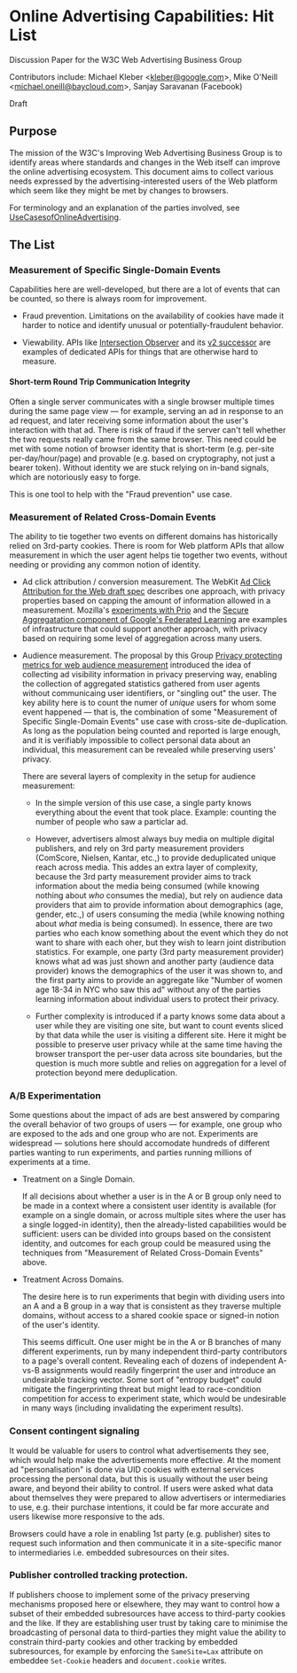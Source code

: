 # Online Advertising Capabilities: Hit List

Discussion Paper for the
W3C Web Advertising Business Group

Contributors include: Michael Kleber <[kleber@google.com](mailto:kleber@google.com)\>, Mike O'Neill <[michael.oneill@baycloud.com](mailto:michael.oneill@baycloud.com)\>, Sanjay Saravanan (Facebook)

Draft

## Purpose

The mission of the W3C's Improving Web Advertising Business Group is to identify areas where standards and changes in the Web itself can improve the online advertising ecosystem.  This document aims to collect various needs expressed by the advertising-interested users of the Web platform which seem like they might be met by changes to browsers.

For terminology and an explanation of the parties involved, see [UseCasesofOnlineAdvertising](UseCasesofOnlineAdvertising.md).

## The List

### Measurement of Specific Single-Domain Events

Capabilities here are well-developed, but there are a lot of events that can be counted, so there is always room for improvement.

* Fraud prevention.  Limitations on the availability of cookies have made it harder to notice and identify unusual or potentially-fraudulent behavior.

* Viewability.  APIs like [Intersection Observer](https://developer.mozilla.org/en-US/docs/Web/API/Intersection_Observer_API) and its [v2 successor](https://developers.google.com/web/updates/2019/02/intersectionobserver-v2) are examples of dedicated APIs for things that are otherwise hard to measure.

#### Short-term Round Trip Communication Integrity

Often a single server communicates with a single browser multiple times during the same page view — for example, serving an ad in response to an ad request, and later receiving some information about the user's interaction with that ad.  There is risk of fraud if the server can't tell whether the two requests really came from the same browser.  This need could be met with some notion of browser identity that is short-term (e.g. per-site per-day/hour/page) and provable (e.g. based on cryptography, not just a bearer token).  Without identity we are stuck relying on in-band signals, which are notoriously easy to forge.

This is one tool to help with the "Fraud prevention" use case.

### Measurement of Related Cross-Domain Events

The ability to tie together two events on different domains has historically relied on 3rd-party cookies.  There is room for Web platform APIs that allow measurement in which the user agent helps tie together two events, without needing or providing any common notion of identity.

* Ad click attribution / conversion measurement.  The WebKit [Ad Click Attribution for the Web draft spec](https://trac.webkit.org/wiki/ad-click-attribution-draft-spec) describes one approach, with privacy properties based on capping the amount of information allowed in a measurement.  Mozilla's [experiments with Prio](https://hacks.mozilla.org/2018/10/testing-privacy-preserving-telemetry-with-prio/) and the [Secure Aggregatation component of Google's Federated Learning](https://federated.withgoogle.com/) are examples of infrastructure that could support another approach, with privacy based on requiring some level of aggregation across many users.

* Audience measurement.  The proposal by this Group [Privacy protecting metrics for web audience measurement](https://github.com/w3c/web-advertising/blob/master/admetrics.md) introduced the idea of collecting ad visibility information in privacy preserving way, enabling the collection of aggregated statistics gathered from user agents without communicaing user identifiers, or "singling out" the user. The key ability here is to count the numer of _unique_ users for whom some event happened — that is, the combination of some "Measurement of Specific Single-Domain Events" use case with cross-site de-duplication.  As long as the population being counted and reported is large enough, and it is verifiably impossible to collect personal data about an individual, this measurement can be revealed while preserving users' privacy.

  There are several layers of complexity in the setup for audience measurement:
  
  - In the simple version of this use case, a single party knows everything about the event that took place.  Example: counting the number of people who saw a particlar ad. 
  
  - However, advertisers almost always buy media on multiple digital publishers, and rely on 3rd party measurement providers (ComScore, Nielsen, Kantar, etc.,) to provide deduplicated unique reach across media. This addes an extra layer of complexity, because the 3rd party measurement provider aims to track information about the media being consumed (while knowing nothing about _who_ consumes the media), but rely on audience data providers that aim to provide information about demographics (age, gender, etc.,) of users consuming the media (while knowing nothing about _what_ media is being consumed). In essence, there are two parties who each know something about the event which they do not want to share with each oher, but they wish to learn joint distribution statistics.  For example, one party (3rd party measurement provider) knows what ad was just shown and another party (audience data provider) knows the demographics of the user it was shown to, and the first party aims to provide an aggregate like "Number of women age 18-34 in NYC who saw this ad" without any of the parties learning information about individual users to protect their privacy.
  
  - Further complexity is introduced if a party knows some data about a user while they are visiting one site, but want to count events sliced by that data while the user is visiting a different site.  Here it might be possible to preserve user privacy while at the same time having the browser transport the per-user data across site boundaries, but the question is much more subtle and relies on aggregation for a level of protection beyond mere deduplication.

### A/B Experimentation

Some questions about the impact of ads are best answered by comparing the overall behavior of two groups of users — for example, one group who are exposed to the ads and one group who are not.  Experiments are widespread — solutions here should accomodate hundreds of different parties wanting to run experiments, and parties running millions of experiments at a time.

* Treatment on a Single Domain.

  If all decisions about whether a user is in the A or B group only need to be made in a context where a consistent user identity is available (for example on a single domain, or across multiple sites where the user has a single logged-in identity), then the already-listed capabilities would be sufficient: users can be divided into groups based on the consistent identity, and outcomes for each group could be measured using the techniques from "Measurement of Related Cross-Domain Events" above.

* Treatment Across Domains.

  The desire here is to run experiments that begin with dividing users into an A and a B group in a way that is consistent as they traverse multiple domains, without access to a shared cookie space or signed-in notion of the user's identity.

  This seems difficult.  One user might be in the A or B branches of many different experiments, run by many independent third-party contributors to a page's overall content.  Revealing each of dozens of independent A-vs-B assignments would readily fingerprint the user and introduce an undesirable tracking vector.   Some sort of "entropy budget" could mitigate the fingerprinting threat but might lead to race-condition competition for access to experiment state, which would be undesirable in many ways (including invalidating the experiment results).

### Consent contingent signaling

It would be valuable for users to control what advertisements they see, 
which would help make the advertisements more effective. 
At the moment ad "personalisation" is done via UID cookies with external services processing the personal data,
but this is usually without the user being aware, and beyond their ability to control.
If users were asked what data about themselves they were prepared to allow advertisers or intermediaries to use, e.g. their purchase intentions, 
it could be far more accurate and users likewise more responsive to the ads.

Browsers could have a role in enabling 1st party (e.g. publisher) sites to request such information and then communicate it in a
site-specific manor to intermediaries i.e. embedded subresources on their sites.

### Publisher controlled tracking protection.

If publishers choose to implement some of the privacy preserving mechanisms proposed here or elsewhere, they
may want to control how a subset of their embedded subresources have access to third-party cookies and the like.
If they are establishing user trust by taking care to minimise the broadcasting of personal data to third-parties they might value the ability
to constrain third-party cookies and other tracking by embedded subresources, for example
by enforcing the `SameSite=Lax` attribute on embeddee `Set-Cookie` headers and `document.cookie` writes. 
